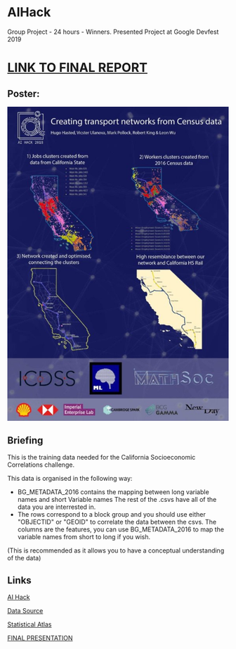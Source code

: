 # AIHack
Group Project - 24 hours - Winners. Presented Project at Google Devfest 2019

# [LINK TO FINAL REPORT](https://github.com/leonjwu/AIHack/blob/master/AI_HACK.pdf)

## Poster:
![image](https://github.com/leonjwu/AIHack/blob/master/poster.jpg)

## Briefing

This is the training data needed for the California Socioeconomic Correlations challenge.

This data is organised in the following way: 

- BG_METADATA_2016 contains the mapping between long variable names and short Variable names
The rest of the .csvs have all of the data you are interrested in. 
- The rows correspond to a block group and you should use either "OBJECTID" or "GEOID" to correlate the data
between the csvs. The columns are the features, you can use BG_METADATA_2016 to map the variable names from 
short to long if you wish.

(This is recommended as it allows you to have a conceptual understanding of the data)

## Links

[AI Hack](http://aihack.org/)

[Data Source](https://www.census.gov/geo/maps-data/data/tiger.html)

[Statistical Atlas](https://statisticalatlas.com/state/California/Overview)

[FINAL PRESENTATION](https://github.com/leonjwu/AIHack/blob/master/AI%20Hack%20Presentation.pptx)
